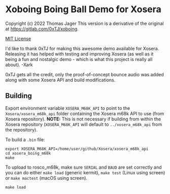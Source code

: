 # Xoboing Boing Ball Demo for Xosera

Copyright (c) 2022 Thomas Jager
This version is a derivative of the original at <https://gitlab.com/0xTJ/xoboing>.  

[MIT License](LICENSE)

I'd like to thank 0xTJ for making this awesome demo available for Xosera.  Releasing it has helped with testing and improving Xosera (as well as it being a fun and nostalgic demo - which is what this project is really all about). -Xark

0xTJ gets all the credit, only the proof-of-concept bounce audio was added along with some Xosera API and build modifications.

## Building

Export environment variable `XOSERA_M68K_API` to point to the `Xosera/xosera_m68k_api` folder containing the Xosera m68k API to use (from Xosera repository).  **NOTE:** This is not necessary if building from within the Xosera repository (`XOSERA_M68K_API` will default to `../xosera_m68k_api` from the repository).

To build a `.bin` file:

```shell
export XOSERA_M68K_API=/home/user/github/Xosera/xosera_m68k_api
cd xosera_boing_m68k
make
```

To upload to rosco_m68k, make sure `SERIAL` and `BAUD` are set correctly and
you can do either `make load` (generic kermit), `make test` (Linux using screen) or `make mactest` (macOS using screen).

```shell
make load
```
